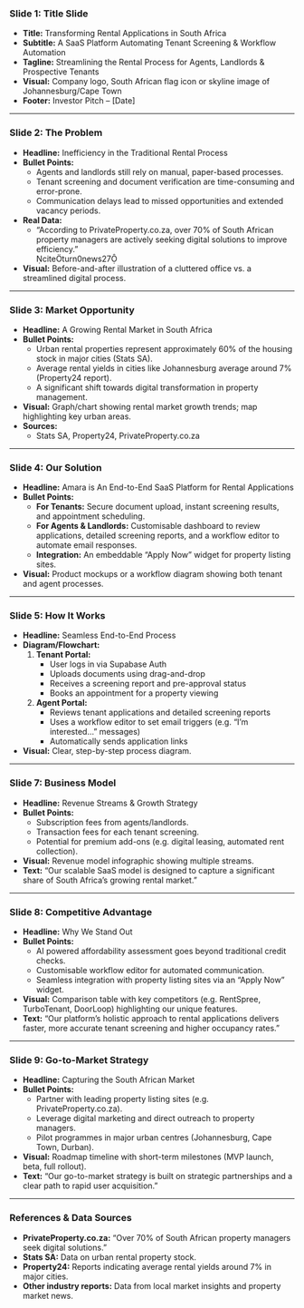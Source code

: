 ### Slide 1: Title Slide

- **Title:** Transforming Rental Applications in South Africa
- **Subtitle:** A SaaS Platform Automating Tenant Screening & Workflow Automation
- **Tagline:** Streamlining the Rental Process for Agents, Landlords & Prospective Tenants
- **Visual:** Company logo, South African flag icon or skyline image of Johannesburg/Cape Town
- **Footer:** Investor Pitch – [Date]

---

### Slide 2: The Problem

- **Headline:** Inefficiency in the Traditional Rental Process
- **Bullet Points:**
  - Agents and landlords still rely on manual, paper-based processes.
  - Tenant screening and document verification are time-consuming and error-prone.
  - Communication delays lead to missed opportunities and extended vacancy periods.
- **Real Data:**
  - “According to PrivateProperty.co.za, over 70% of South African property managers are actively seeking digital solutions to improve efficiency.”  
    citeturn0news27
- **Visual:** Before-and-after illustration of a cluttered office vs. a streamlined digital process.

---

### Slide 3: Market Opportunity

- **Headline:** A Growing Rental Market in South Africa
- **Bullet Points:**
  - Urban rental properties represent approximately 60% of the housing stock in major cities (Stats SA).
  - Average rental yields in cities like Johannesburg average around 7% (Property24 report).
  - A significant shift towards digital transformation in property management.
- **Visual:** Graph/chart showing rental market growth trends; map highlighting key urban areas.
- **Sources:**
  - Stats SA, Property24, PrivateProperty.co.za

---

### Slide 4: Our Solution

- **Headline:** Amara is An End-to-End SaaS Platform for Rental Applications
- **Bullet Points:**
  - **For Tenants:** Secure document upload, instant screening results, and appointment scheduling.
  - **For Agents & Landlords:** Customisable dashboard to review applications, detailed screening reports, and a workflow editor to automate email responses.
  - **Integration:** An embeddable “Apply Now” widget for property listing sites.
- **Visual:** Product mockups or a workflow diagram showing both tenant and agent processes.

---

### Slide 5: How It Works

- **Headline:** Seamless End-to-End Process
- **Diagram/Flowchart:**
  1. **Tenant Portal:**
     - User logs in via Supabase Auth
     - Uploads documents using drag-and-drop
     - Receives a screening report and pre-approval status
     - Books an appointment for a property viewing
  2. **Agent Portal:**
     - Reviews tenant applications and detailed screening reports
     - Uses a workflow editor to set email triggers (e.g. “I’m interested…” messages)
     - Automatically sends application links
- **Visual:** Clear, step-by-step process diagram.

---

### Slide 7: Business Model

- **Headline:** Revenue Streams & Growth Strategy
- **Bullet Points:**
  - Subscription fees from agents/landlords.
  - Transaction fees for each tenant screening.
  - Potential for premium add-ons (e.g. digital leasing, automated rent collection).
- **Visual:** Revenue model infographic showing multiple streams.
- **Text:** “Our scalable SaaS model is designed to capture a significant share of South Africa’s growing rental market.”

---

### Slide 8: Competitive Advantage

- **Headline:** Why We Stand Out
- **Bullet Points:**
  - AI powered affordability assessment goes beyond traditional credit checks.
  - Customisable workflow editor for automated communication.
  - Seamless integration with property listing sites via an “Apply Now” widget.
- **Visual:** Comparison table with key competitors (e.g. RentSpree, TurboTenant, DoorLoop) highlighting our unique features.
- **Text:** “Our platform’s holistic approach to rental applications delivers faster, more accurate tenant screening and higher occupancy rates.”

---

### Slide 9: Go-to-Market Strategy

- **Headline:** Capturing the South African Market
- **Bullet Points:**
  - Partner with leading property listing sites (e.g. PrivateProperty.co.za).
  - Leverage digital marketing and direct outreach to property managers.
  - Pilot programmes in major urban centres (Johannesburg, Cape Town, Durban).
- **Visual:** Roadmap timeline with short-term milestones (MVP launch, beta, full rollout).
- **Text:** “Our go-to-market strategy is built on strategic partnerships and a clear path to rapid user acquisition.”

---

### References & Data Sources

- **PrivateProperty.co.za:** “Over 70% of South African property managers seek digital solutions.”
- **Stats SA:** Data on urban rental property stock.
- **Property24:** Reports indicating average rental yields around 7% in major cities.
- **Other industry reports:** Data from local market insights and property market news.

